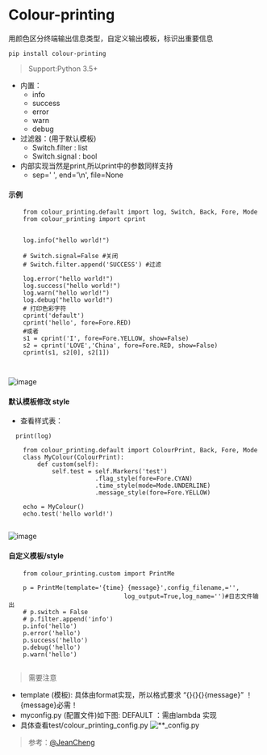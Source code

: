 # Colour-printing
用颜色区分终端输出信息类型，自定义输出模板，标识出重要信息
```
pip install colour-printing
```
> Support:Python 3.5+
- 内置： 
  - info 
  - success 
  - error 
  - warn
  - debug
- 过滤器：(用于默认模板)
  - Switch.filter : list
  - Switch.signal : bool
- 内部实现当然是print,所以print中的参数同样支持
  - sep=' ', end='\n', file=None
#### 示例
```
    from colour_printing.default import log, Switch, Back, Fore, Mode
    from colour_printing import cprint
    
    
    log.info("hello world!")

    # Switch.signal=False #关闭
    # Switch.filter.append('SUCCESS') #过滤
    
    log.error("hello world!")
    log.success("hello world!")
    log.warn("hello world!")
    log.debug("hello world!")
    # 打印色彩字符
    cprint('default')
    cprint('hello', fore=Fore.RED)
    #或者
    s1 = cprint('I', fore=Fore.YELLOW, show=False)
    s2 = cprint('LOVE','China', fore=Fore.RED, show=False)
    cprint(s1, s2[0], s2[1])
    
    

```
![image](https://github.com/Faithforus/Colour-printing/blob/master/default.png)
#### 默认模板修改 style
- 查看样式表： 
```
  print(log)
```
```
    from colour_printing.default import ColourPrint, Back, Fore, Mode    
    class MyColour(ColourPrint):
        def custom(self):
            self.test = self.Markers('test')
                        .flag_style(fore=Fore.CYAN)
                        .time_style(mode=Mode.UNDERLINE)
                        .message_style(fore=Fore.YELLOW)
    
    echo = MyColour()
    echo.test('hello world!')


```

![image](https://github.com/Faithforus/Colour-printing/blob/master/style.png)

#### 自定义模板/style

```
    from colour_printing.custom import PrintMe

    p = PrintMe(template='{time} {message}',config_filename,='',
                                log_output=True,log_name='')#日志文件输出
    # p.switch = False
    # p.filter.append('info')
    p.info('hello')
    p.error('hello')
    p.success('hello')
    p.debug('hello')
    p.warn('hello')


```
> 需要注意 
- template (模板):  具体由format实现，所以格式要求 “{}{}{}{message}”  ！{message}必需！
- myconfig.py (配置文件)如下图:  DEFAULT ：需由lambda 实现
- 具体查看test/colour_printing_config.py
![**_config.py](https://github.com/Faithforus/Colour-printing/blob/master/printme.png)





> 参考：[@JeanCheng](https://blog.csdn.net/gatieme/article/details/45439671)
